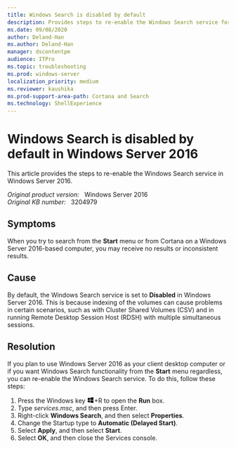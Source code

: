 ```yaml
---
title: Windows Search is disabled by default
description: Provides steps to re-enable the Windows Search service for Windows Server 2016.
ms.date: 09/08/2020
author: Deland-Han
ms.author: Deland-Han
manager: dscontentpm
audience: ITPro
ms.topic: troubleshooting
ms.prod: windows-server
localization_priority: medium
ms.reviewer: kaushika
ms.prod-support-area-path: Cortana and Search
ms.technology: ShellExperience
---
```

# Windows Search is disabled by default in Windows Server 2016

This article provides the steps to re-enable the Windows Search service in Windows Server 2016.

_Original product version:_ &nbsp; Windows Server 2016  
_Original KB number:_ &nbsp; 3204979

## Symptoms

When you try to search from the **Start** menu or from Cortana on a Windows Server 2016-based computer, you may receive no results or inconsistent results.

## Cause

By default, the Windows Search service is set to **Disabled** in Windows Server 2016. This is because indexing of the volumes can cause problems in certain scenarios, such as with Cluster Shared Volumes (CSV) and in running Remote Desktop Session Host (RDSH) with multiple simultaneous sessions.

## Resolution

If you plan to use Windows Server 2016 as your client desktop computer or if you want Windows Search functionality from the **Start** menu regardless, you can re-enable the Windows Search service. To do this, follow these steps:

1. Press the Windows key‌ ![Windows logo key](./media/windows-search-is-disabled-by-default/windows-logo.jpg)+R to open the **Run** box.
2. Type *services.msc*, and then press Enter.
3. Right-click **Windows Search**, and then select **Properties**.
4. Change the Startup type to **Automatic (Delayed Start)**.
5. Select **Apply**, and then select **Start**.
6. Select **OK**, and then close the Services console.
